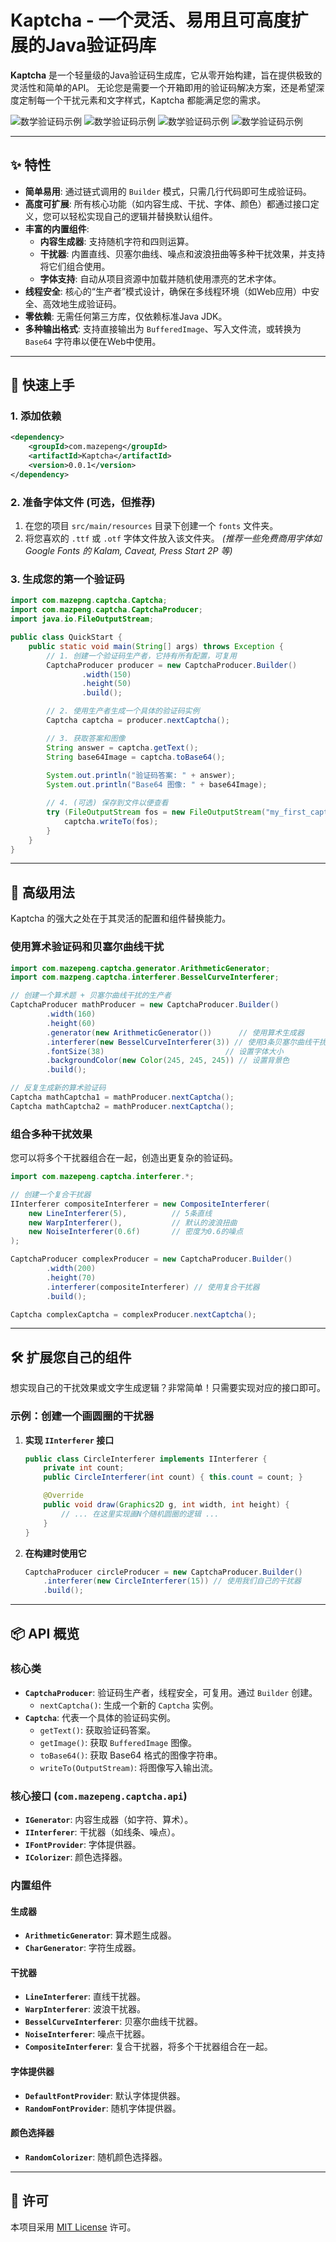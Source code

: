 
# Kaptcha - 一个灵活、易用且可高度扩展的Java验证码库

**Kaptcha** 是一个轻量级的Java验证码生成库，它从零开始构建，旨在提供极致的灵活性和简单的API。
无论您是需要一个开箱即用的验证码解决方案，还是希望深度定制每一个干扰元素和文字样式，Kaptcha 都能满足您的需求。

![数学验证码示例](https://file.mazepeng.com/math_captcha_1.png)
![数学验证码示例](https://file.mazepeng.com/math_captcha_2.png)
![数学验证码示例](https://file.mazepeng.com/math_captcha_3.png)
![数学验证码示例](https://file.mazepeng.com/arithmetic_captcha.png)


---

## ✨ 特性

- **简单易用**: 通过链式调用的 `Builder` 模式，只需几行代码即可生成验证码。
- **高度可扩展**: 所有核心功能（如内容生成、干扰、字体、颜色）都通过接口定义，您可以轻松实现自己的逻辑并替换默认组件。
- **丰富的内置组件**:
    - **内容生成器**: 支持随机字符和四则运算。
    - **干扰器**: 内置直线、贝塞尔曲线、噪点和波浪扭曲等多种干扰效果，并支持将它们组合使用。
    - **字体支持**: 自动从项目资源中加载并随机使用漂亮的艺术字体。
- **线程安全**: 核心的“生产者”模式设计，确保在多线程环境（如Web应用）中安全、高效地生成验证码。
- **零依赖**: 无需任何第三方库，仅依赖标准Java JDK。
- **多种输出格式**: 支持直接输出为 `BufferedImage`、写入文件流，或转换为 `Base64` 字符串以便在Web中使用。

---

## 🚀 快速上手

### 1. 添加依赖 
```xml
<dependency>
    <groupId>com.mazepeng</groupId>
    <artifactId>Kaptcha</artifactId>
    <version>0.0.1</version>
</dependency>
```

### 2. 准备字体文件 (可选，但推荐)
1. 在您的项目 `src/main/resources` 目录下创建一个 `fonts` 文件夹。
2. 将您喜欢的 `.ttf` 或 `.otf` 字体文件放入该文件夹。
   *(推荐一些免费商用字体如 Google Fonts 的 Kalam, Caveat, Press Start 2P 等)*

### 3. 生成您的第一个验证码

```java
import com.mazepng.captcha.Captcha;
import com.mazpeng.captcha.CaptchaProducer;
import java.io.FileOutputStream;

public class QuickStart {
    public static void main(String[] args) throws Exception {
        // 1. 创建一个验证码生产者，它持有所有配置，可复用
        CaptchaProducer producer = new CaptchaProducer.Builder()
                .width(150)
                .height(50)
                .build();

        // 2. 使用生产者生成一个具体的验证码实例
        Captcha captcha = producer.nextCaptcha();

        // 3. 获取答案和图像
        String answer = captcha.getText();
        String base64Image = captcha.toBase64();
        
        System.out.println("验证码答案: " + answer);
        System.out.println("Base64 图像: " + base64Image);

        // 4. (可选) 保存到文件以便查看
        try (FileOutputStream fos = new FileOutputStream("my_first_captcha.png")) {
            captcha.writeTo(fos);
        }
    }
}
```

---

## 🎨 高级用法

Kaptcha 的强大之处在于其灵活的配置和组件替换能力。

### 使用算术验证码和贝塞尔曲线干扰

```java
import com.mazepeng.captcha.generator.ArithmeticGenerator;
import com.mazpeng.captcha.interferer.BesselCurveInterferer;

// 创建一个算术题 + 贝塞尔曲线干扰的生产者
CaptchaProducer mathProducer = new CaptchaProducer.Builder()
        .width(160)
        .height(60)
        .generator(new ArithmeticGenerator())      // 使用算术生成器
        .interferer(new BesselCurveInterferer(3)) // 使用3条贝塞尔曲线干扰
        .fontSize(38)                           // 设置字体大小
        .backgroundColor(new Color(245, 245, 245)) // 设置背景色
        .build();

// 反复生成新的算术验证码
Captcha mathCaptcha1 = mathProducer.nextCaptcha();
Captcha mathCaptcha2 = mathProducer.nextCaptcha();
```

### 组合多种干扰效果

您可以将多个干扰器组合在一起，创造出更复杂的验证码。

```java
import com.mazepeng.captcha.interferer.*;

// 创建一个复合干扰器
IInterferer compositeInterferer = new CompositeInterferer(
    new LineInterferer(5),          // 5条直线
    new WarpInterferer(),           // 默认的波浪扭曲
    new NoiseInterferer(0.6f)       // 密度为0.6的噪点
);

CaptchaProducer complexProducer = new CaptchaProducer.Builder()
        .width(200)
        .height(70)
        .interferer(compositeInterferer) // 使用复合干扰器
        .build();

Captcha complexCaptcha = complexProducer.nextCaptcha();
```

---

## 🛠️ 扩展您自己的组件

想实现自己的干扰效果或文字生成逻辑？非常简单！只需要实现对应的接口即可。

### 示例：创建一个画圆圈的干扰器

1.  **实现 `IInterferer` 接口**
    ```java
    public class CircleInterferer implements IInterferer {
        private int count;
        public CircleInterferer(int count) { this.count = count; }

        @Override
        public void draw(Graphics2D g, int width, int height) {
            // ... 在这里实现画N个随机圆圈的逻辑 ...
        }
    }
    ```
2.  **在构建时使用它**
    ```java
    CaptchaProducer circleProducer = new CaptchaProducer.Builder()
        .interferer(new CircleInterferer(15)) // 使用我们自己的干扰器
        .build();
    ```

---

## 📦 API 概览

### 核心类
- **`CaptchaProducer`**: 验证码生产者，线程安全，可复用。通过 `Builder` 创建。
    - `nextCaptcha()`: 生成一个新的 `Captcha` 实例。
- **`Captcha`**: 代表一个具体的验证码实例。
    - `getText()`: 获取验证码答案。
    - `getImage()`: 获取 `BufferedImage` 图像。
    - `toBase64()`: 获取 Base64 格式的图像字符串。
    - `writeTo(OutputStream)`: 将图像写入输出流。

### 核心接口 (`com.mazepeng.captcha.api`)
- **`IGenerator`**: 内容生成器（如字符、算术）。
- **`IInterferer`**: 干扰器（如线条、噪点）。
- **`IFontProvider`**: 字体提供器。
- **`IColorizer`**: 颜色选择器。

### 内置组件

#### 生成器
- **`ArithmeticGenerator`**: 算术题生成器。
- **`CharGenerator`**: 字符生成器。

#### 干扰器
- **`LineInterferer`**: 直线干扰器。
- **`WarpInterferer`**: 波浪干扰器。
- **`BesselCurveInterferer`**: 贝塞尔曲线干扰器。
- **`NoiseInterferer`**: 噪点干扰器。
- **`CompositeInterferer`**: 复合干扰器，将多个干扰器组合在一起。

#### 字体提供器
- **`DefaultFontProvider`**: 默认字体提供器。
- **`RandomFontProvider`**: 随机字体提供器。

#### 颜色选择器
- **`RandomColorizer`**: 随机颜色选择器。

---

## 📜 许可

本项目采用 [MIT License](LICENSE.txt) 许可。